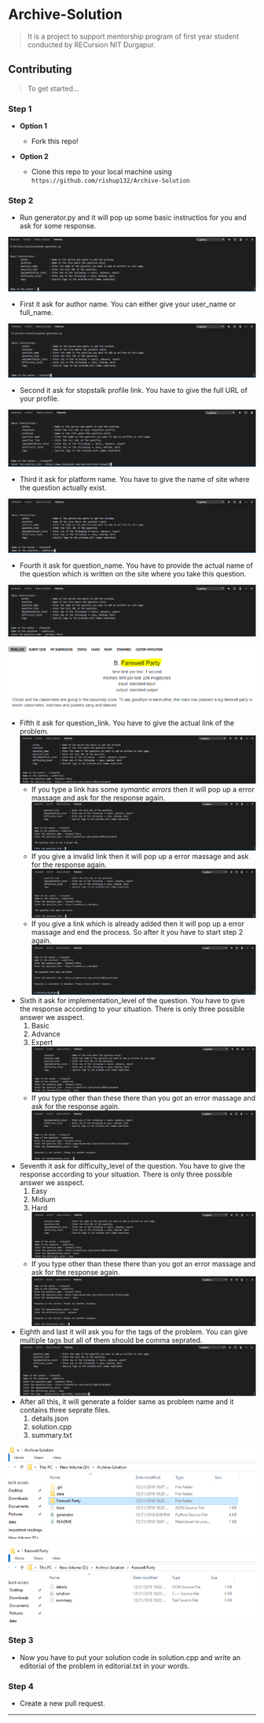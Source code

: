 # Archive-Solution
> It is a project to support mentorship program of first year student conducted by RECursion NIT Durgapur.
## Contributing

> To get started...

### Step 1

- **Option 1**
    - Fork this repo!

- **Option 2**
    - Clone this repo to your local machine using `https://github.com/rishup132/Archive-Solution`

### Step 2

- Run generator.py and it will pop up some basic instructios for you and ask for some response.

![](https://github.com/rishup132/Archive-Solution/blob/master/data/1.PNG)
- First it ask for author name. You can either give your user_name or full_name.

![](https://github.com/rishup132/Archive-Solution/blob/master/data/2.PNG)
- Second it ask for stopstalk profile link. You have to give the full URL of your profile.

![](https://github.com/rishup132/Archive-Solution/blob/master/data/3.PNG)
- Third it ask for platform name. You have to give the name of site where the question actually exist.

![](https://github.com/rishup132/Archive-Solution/blob/master/data/4.PNG)
- Fourth it ask for question_name. You have to provide the actual name of the question which is written on the site where you take this question.

![](https://github.com/rishup132/Archive-Solution/blob/master/data/5.PNG)

![](https://github.com/rishup132/Archive-Solution/blob/master/data/6.PNG)
- Fifth it ask for question_link. You have to give the actual link of the problem.
![](https://github.com/rishup132/Archive-Solution/blob/master/data/7.PNG)
    - If you type a link has some *symantic errors* then it will pop up a error massage and ask for the response again.
    ![](https://github.com/rishup132/Archive-Solution/blob/master/data/8.PNG)
    - If you give a invalid link then it will pop up a error massage and ask for the response again.
    ![](https://github.com/rishup132/Archive-Solution/blob/master/data/9.PNG)
    - If you give a link which is already added then it will pop up a error massage and end the process. So after it you have to start step 2 again.
    ![](https://github.com/rishup132/Archive-Solution/blob/master/data/10.PNG)
- Sixth it ask for implementation_level of the question. You have to give the response according to your situation. There is only three possible answer we asspect.
  1. Basic
  2. Advance
  3. Expert
![](https://github.com/rishup132/Archive-Solution/blob/master/data/11.PNG)
    - If you type other than these there than you got an error massage and ask for the response again.
    ![](https://github.com/rishup132/Archive-Solution/blob/master/data/12.PNG)
- Seventh it ask for difficulty_level of the question. You have to give the response according to your situation. There is only three possible answer we asspect.
  1. Easy
  2. Midium
  3. Hard
![](https://github.com/rishup132/Archive-Solution/blob/master/data/13.PNG)
    - If you type other than these there than you got an error massage and ask for the response again.
    ![](https://github.com/rishup132/Archive-Solution/blob/master/data/14.PNG)
- Eighth and last it will ask you for the tags of the problem. You can give multiple tags but all of them should be comma seprated.
![](https://github.com/rishup132/Archive-Solution/blob/master/data/15.PNG)
- After all this, it will generate a folder same as problem name and it contains three seprate files.
  1. details.json
  2. solution.cpp
  3. summary.txt
  
![](https://github.com/rishup132/Archive-Solution/blob/master/data/16.PNG)
  
![](https://github.com/rishup132/Archive-Solution/blob/master/data/17.PNG)

### Step 3

- Now you have to put your solution code in solution.cpp and write an editorial of the problem in editorial.txt in your words.

### Step 4

- Create a new pull request.

---
